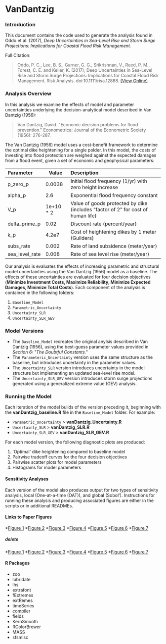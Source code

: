 # VanDantzig #


### Introduction ###
This document contains the code used to generate the analysis found in Oddo et al. (2017), *Deep Uncertainties in Sea-Level Rise and Storm Surge Projections: Implications for Coastal Flood Risk Management.*

Full Citation:
> Oddo, P. C., Lee, B. S., Garner, G. G., Srikrishnan, V., Reed, P. M., Forest, C. E. and Keller, K. (2017), Deep Uncertainties in Sea-Level Rise and Storm Surge Projections: Implications for Coastal Flood Risk Management. Risk Analysis. doi:10.1111/risa.12888. [(View Online)](http://onlinelibrary.wiley.com/doi/10.1111/risa.12888/full)

### Analysis Overview ###
In this analysis we examine the effects of model and parameter uncertainties underlying the decision-analytical model described in Van Dantzig (1956):

> Van Dantzig, David. "Economic decision problems for flood prevention." Econometrica: Journal of the Econometric Society (1956): 276-287.

The Van Dantzig (1956) model uses a cost-benefit framework to determine the optimal dike heightening for a single polder. In this model, the costs of investing into flood protection are weighed against the expected damages from a flood event, given a set of economic and geophysical parameters:

| Parameter      | Value     | Description                                                                      |
|:---------------|-----------|:---------------------------------------------------------------------------------|
| p_zero_p       |   0.0038  | Initial flood frequency (1/yr) with zero height increase                         |
| alpha_p        |    2.6    | Exponential flood frequency constant                                             |
| V_p            | 1e+10 * 2 | Value of goods protected by dike (includes "factor of 2" for cost of human life) |
| delta_prime_p  |    0.02   | Discount rate (percent/year)                                                     |
| k_p            |   4.2e7   | Cost of heightening dikes by 1 meter (Guilders)                                  |
| subs_rate      |   0.002   | Rate of land subsidence (meter/year)                                             |
| sea_level_rate |   0.008   | Rate of sea level rise (meter/year)                                              |


Our analysis is evaluates the effects of increasing parametric and structural model uncertainties using the Van Dantzig (1956) model as a baseline. The effects of these uncertainties are evaluated for four decision objectives (**Minimize Investment Costs, Maximize Reliability, Minimize Expected Damages, Minimize Total Costs**). Each component of the analysis is contained in the following folders:

1. `Baseline_Model`
2. `Parametric_Uncertainty`
3. `Uncertainty_SLR`
4. `Uncertainty_SLR_GEV`

### Model Versions ###

* The `Baseline_Model` recreates the original anylsis described in Van Dantzig (1956), using the best-guess parameter values provided in *Section 6: "The Doubtful Constants."*
* The `Parameteric_Uncertainty` version uses the same structure as the baseline, but introduces uncertainty in the parameter values.
* The `Uncertainty_SLR` version introduces uncertainty in the model structure but implementing an updated sea-level rise model.
* The `Uncertainty_SLR_GEV` version introduces storm surge projections generated using a generalized extreme value (GEV) analysis.

### Running the Model ###
Each iteration of the model builds of the version preceding it, beginning with the **vanDantzig_baseline.R** file in the `Baseline_Model` folder. For example:
* `Parametric_Uncertainty` > **vanDantzig_Uncertainty.R**
* `Uncertainty_SLR` > **vanDantzig_SLR.R**
* `Uncertainty_SLR_GEV` > **vanDantzig_SLR_GEV.R**

For each model version, the following diagnostic plots are produced:
1. 'Optimal' dike heightening compared to baseline model
2. Pairwise tradeoff curves for the four decision objectives
3. Pairwise scatter plots for model parameters
4. Histograms for model parameters

#### Sensitivity Analyses ####
Each version of the model also produces output for two types of sensitivity analysis, local (One-at-a-time (OAT)), and global (Sobol'). Instructions for running these analysis and producing associated figures are either in the scripts or in additional READMEs.

#### Links to Paper Figures
*[Figure 1](https://github.com/scrim-network/VanDantzig/tree/master/Model_Versions/Uncertainty_SLR_GEV/SLR_Module/Figures/fig1.png)
*[Figure 2](https://github.com/scrim-network/VanDantzig/tree/master/vanDantzig/Model_Versions/Uncertainty_SLR_GEV/Storm_Surge_Module/Figuresfig2.png)
*[Figure 3](https://github.com/scrim-network/VanDantzig/tree/master/Model_Versions/Uncertainty_SLR_GEV/Figures/Comparison/fig3.png)
*[Figure 4](https://github.com/scrim-network/VanDantzig/tree/master/Model_Versions/Uncertainty_SLR_GEV/Figures/Objective_Tradeoffs/Fig4.png)
*[Figure 5](https://github.com/scrim-network/vanDantzig/tree/master/Model_Versions/Uncertainty_SLR_GEV/Figures/Threshold_Plot/Fig5.png)
*[Figure 6](https://github.com/scrim-network/vanDantzig/tree/master/Model_Versions/Uncertainty_SLR_GEV/Sensitivity_Analysis/OAT/Figures/Fig6.pdf)
*[Figure 7](https://github.com/scrim-network/vanDantzig/tree/master/Model_Versions/Uncertainty_SLR_GEV/Sensitivity_Analysis/Sobol/SALib/Output/Figures/fig7.pdf)
##### delete
*[Figure 1](https://github.com/pcoddo/VanDantzig/tree/master/Model_Versions/Uncertainty_SLR_GEV/SLR_Module/Figures/fig1.png)
*[Figure 2](https://github.com/pcoddo/VanDantzig/tree/master/Model_Versions/Uncertainty_SLR_GEV/Storm_Surge_Module/Figures/fig2.png)
*[Figure 3](https://github.com/pcoddo/VanDantzig/tree/master/Model_Versions/Uncertainty_SLR_GEV/Figures/Comparison/fig3.png)
*[Figure 4](https://github.com/pcoddo/VanDantzig/tree/master/Model_Versions/Uncertainty_SLR_GEV/Figures/Objective_Tradeoffs/Fig4.png)
*[Figure 5](https://github.com/pcoddo/vanDantzig/tree/master/Model_Versions/Uncertainty_SLR_GEV/Figures/Threshold_Plot/Fig5.png)
*[Figure 6](https://github.com/pcoddo/vanDantzig/tree/master/Model_Versions/Uncertainty_SLR_GEV/Sensitivity_Analysis/OAT/Figures/Fig6.pdf)
*[Figure 7](https://github.com/pcoddo/vanDantzig/tree/master/Model_Versions/Uncertainty_SLR_GEV/Sensitivity_Analysis/Sobol/SALib/Output/Figures/fig7.pdf)

#### R Packages ####
* zoo
* lubridate
* lhs
* extrafont
* fExtremes
* extRemes
* timeSeries
* compiler
* fields
* KernSmooth
* RColorBrewer
* MASS
* sfsmisc